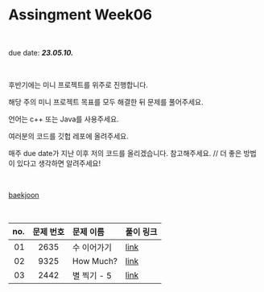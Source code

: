 # Assingment Week06
<br>

due date: ***23.05.10.***


<br>

후반기에는 미니 프로젝트를 위주로 진행합니다.

해당 주의 미니 프로젝트 목표를 모두 해결한 뒤 문제를 풀어주세요.

언어는 c++ 또는 Java를 사용주세요.

여러분의 코드를 깃헙 레포에 올려주세요.

매주 due date가 지난 이후 저의 코드를 올리겠습니다. 참고해주세요.   // 더 좋은 방법이 있다고 생각하면 알려주세요!

<br>


[baekjoon](https://www.acmicpc.net/)

<br>








| no. | 문제 번호 | 문제 이름 | 풀이 링크 |
| ---: | :---: | :--- | :--- |
| 01 | 2635 | 수 이어가기 | [link](https://www.acmicpc.net/problem/2635) |
| 02 | 9325 | How Much? | [link](https://www.acmicpc.net/problem/9325) |
| 03 | 2442 | 별 찍기 - 5 | [link](https://www.acmicpc.net/problem/2442) |
